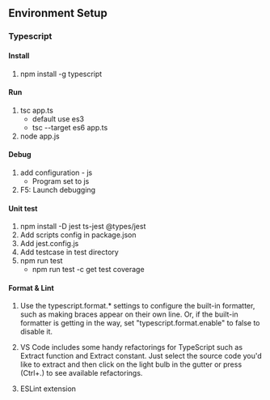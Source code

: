 ## Environment Setup

### Typescript

#### Install

1. npm install -g typescript

#### Run

1. tsc app.ts
    - default use es3
    - tsc --target es6 app.ts
2. node app.js

#### Debug

1. add configuration - js
    - Program set to js
2. F5: Launch debugging

#### Unit test

1. npm install -D jest ts-jest @types/jest
2. Add scripts config in package.json
3. Add jest.config.js
4. Add testcase in test directory
5. npm run test
   - npm run test -c get test coverage

#### Format & Lint

1. Use the typescript.format.* settings to configure the built-in formatter, such as making braces appear on their own line. Or, if the built-in formatter is getting in the way, set "typescript.format.enable" to false to disable it.

2. VS Code includes some handy refactorings for TypeScript such as Extract function and Extract constant. Just select the source code you'd like to extract and then click on the light bulb in the gutter or press (Ctrl+.) to see available refactorings.

3. ESLint extension

